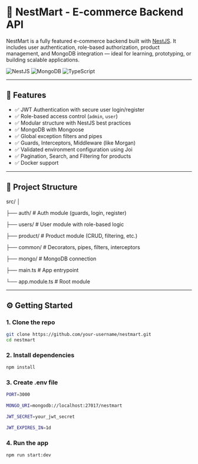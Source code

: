 # 🛒 NestMart - E-commerce Backend API

NestMart is a fully featured e-commerce backend built with [NestJS](https://nestjs.com/). It includes user authentication, role-based authorization, product management, and MongoDB integration — ideal for learning, prototyping, or building scalable applications.

![NestJS](https://img.shields.io/badge/NestJS-v10-red?style=flat-square&logo=nestjs)
![MongoDB](https://img.shields.io/badge/MongoDB-ORM-green?style=flat-square&logo=mongodb)
![TypeScript](https://img.shields.io/badge/TypeScript-Strict-blue?style=flat-square&logo=typescript)

---

## 🚀 Features

- ✅ JWT Authentication with secure user login/register
- ✅ Role-based access control (`admin`, `user`)
- ✅ Modular structure with NestJS best practices
- ✅ MongoDB with Mongoose
- ✅ Global exception filters and pipes
- ✅ Guards, Interceptors, Middleware (like Morgan)
- ✅ Validated environment configuration using Joi
- ✅ Pagination, Search, and Filtering for products
- ✅ Docker support

---

## 📁 Project Structure

src/
│

├── auth/ # Auth module (guards, login, register)

├── users/ # User module with role-based logic

├── product/ # Product module (CRUD, filtering, etc.)

├── common/ # Decorators, pipes, filters, interceptors

├── mongo/ # MongoDB connection

├── main.ts # App entrypoint

└── app.module.ts # Root module

---

## ⚙️ Getting Started

### 1. Clone the repo

```bash
git clone https://github.com/your-username/nestmart.git
cd nestmart
```

### 2. Install dependencies

```bash
npm install
```

### 3. Create .env file

```bash
PORT=3000
   
MONGO_URI=mongodb://localhost:27017/nestmart
   
JWT_SECRET=your_jwt_secret
   
JWT_EXPIRES_IN=1d
```

### 4. Run the app
```bash
npm run start:dev
```
